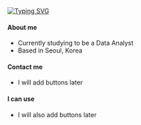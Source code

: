 [![Typing SVG](https://readme-typing-svg.demolab.com/?lines=Hello,+I+am+SJ.;Happy+to+see+you!&repeat=false&color=72BF91&size=25)](https://git.io/typing-svg)


#### About me
* Currently studying to be a Data Analyst
* Based in Seoul, Korea

#### Contact me
* I will add buttons later

#### I can use
* I will also add buttons later
